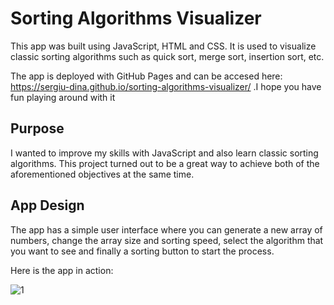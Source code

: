 # Sorting Algorithms Visualizer

This app was built using JavaScript, HTML and CSS. It is used to visualize classic sorting algorithms such as quick sort, merge sort, insertion sort, etc.

The app is deployed with GitHub Pages and can be accesed here: https://sergiu-dina.github.io/sorting-algorithms-visualizer/ .I hope you have fun playing around with it

## Purpose

I wanted to improve my skills with JavaScript and also learn classic sorting algorithms. This project turned out to be a great way to achieve both of the aforementioned objectives at the same time.

## App Design

The app has a simple user interface where you can generate a new array of numbers, change the array size and sorting speed, select the algorithm that you want to see and finally a sorting button to start the process.

Here is the app in action:

![1](https://user-images.githubusercontent.com/70022000/96588659-9b2e0b80-12ec-11eb-913f-a0e657fb9a44.png)
